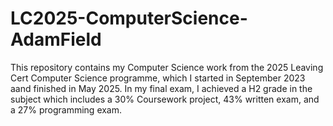 # LC2025-ComputerScience-AdamField
This repository contains my Computer Science work from the 2025 Leaving Cert Computer Science programme, which I started in September 2023 aand finished in May 2025. In my final exam, I achieved a H2 grade in the subject which includes a 30% Coursework project, 43% written exam, and a 27% programming exam.
